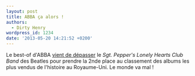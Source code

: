 ```yaml
---
layout: post
title: ABBA ça alors !
authors:
  - Dirty Henry
wordpress_id: 1234
date: '2013-05-20 14:21:52 +0200'
---
```

Le best-of d'ABBA [vient de dépasser](http://feedproxy.google.com/~r/nmecom/rss/newsxml/~3/gDblc5NYa2M/story01.htm) le *Sgt. Pepper's Lonely Hearts Club Band* des Beatles pour prendre la 2nde place au classement des albums les plus vendus de l'histoire au Royaume-Uni. Le monde va mal !
